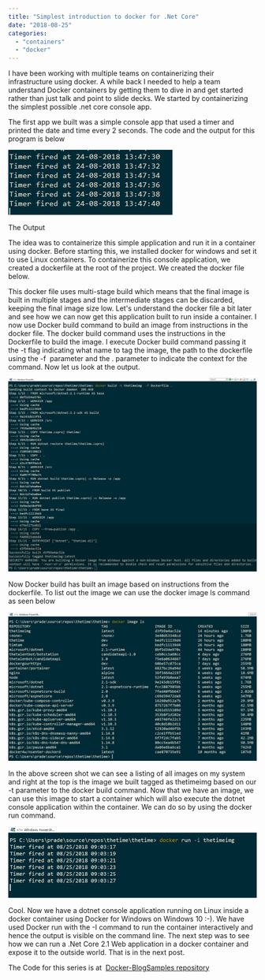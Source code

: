 ```yaml
---
title: "Simplest introduction to docker for .Net Core"
date: "2018-08-25"
categories: 
  - "containers"
  - "docker"
---
```


I have been working with multiple teams on containerizing their infrastructure using docker. A while back I needed to help a team understand Docker containers by getting them to dive in and get started rather than just talk and point to slide decks. We started by containerizing the simplest possible .net core console app.

The first app we built was a simple console app that used a timer and printed the date and time every 2 seconds. The code and the output for this program is below

<script src="https://gist.github.com/PradeepLoganathan/a635234a65480b1b99e3da5f50adb84b.js"></script>

![](images/timer.png)

The Output

The idea was to containerize this simple application and run it in a container using docker. Before starting this, we installed docker for windows and set it to use Linux containers. To containerize this console application, we created a dockerfile at the root of the project. We created the docker file below.

<script src="https://gist.github.com/PradeepLoganathan/08aed75678bf0c105d19ac5a2432cd0b.js"></script>

This docker file uses multi-stage build which means that the final image is built in multiple stages and the intermediate stages can be discarded, keeping the final image size low. Let's understand the docker file a bit later and see how we can now get this application built to run inside a container. I now use Docker build command to build an image from instructions in the docker file. The docker build command uses the instructions in the Dockerfile to build the image. I execute Docker build command passing it the -t flag indicating what name to tag the image, the path to the dockerfile using the -f  parameter and the . parameter to indicate the context for the command. Now let us look at the output.

![](images/docker-build2.jpg)

Now Docker build has built an image based on instructions from the dockerfile. To list out the image we can use the docker image ls command as seen below

![](images/docker-image-list.jpg)

In the above screen shot we can see a listing of all images on my system and right at the top is the image we built tagged as thetimeimg based on our -t parameter to the docker build command. Now that we have an image, we can use this image to start a container which will also execute the dotnet console application within the container. We can do so by using the docker run command. 

![](images/docker-run.jpg)

Cool. Now we have a dotnet console application running on Linux inside a docker container using Docker for Windows on Windows 10 :-). We have used Docker run with the -I command to run the container interactively and hence the output is visible on the command line. The next step was to see how we can run a .Net Core 2.1 Web application in a docker container and expose it to the outside world. That is in the next post.

The Code for this series is at  [Docker-BlogSamples repository](https://github.com/PradeepLoganathan/Docker-BlogSamples)
